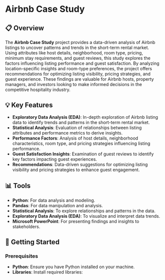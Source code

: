 # Airbnb Case Study


## 📋 Overview

The **Airbnb Case Study** project provides a data-driven analysis of Airbnb listings to uncover patterns and trends in the short-term rental market. Using attributes like host details, neighborhood, room type, pricing, minimum stay requirements, and guest reviews, this study explores the factors influencing listing performance and guest satisfaction. By analyzing location-specific insights and room-type preferences, the project offers recommendations for optimizing listing visibility, pricing strategies, and guest experience. These findings are valuable for Airbnb hosts, property managers, and investors looking to make informed decisions in the competitive hospitality industry.

## 💡 Key Features

- **Exploratory Data Analysis (EDA)**: In-depth exploration of Airbnb listing data to identify trends and patterns in the short-term rental market.
- **Statistical Analysis**: Evaluation of relationships between listing attributes and performance metrics to derive insights.
- **Performance Factors**: Analysis of host details, neighborhood characteristics, room type, and pricing strategies influencing listing performance.
- **Guest Satisfaction Insights**: Examination of guest reviews to identify key factors impacting guest experiences.
- **Recommendations**: Data-driven suggestions for optimizing listing visibility and pricing strategies to enhance guest engagement.

## 📊 Tools

- **Python**: For data analysis and modeling.
- **Pandas**: For data manipulation and analysis.
- **Statistical Analysis**: To explore relationships and patterns in the data.
- **Exploratory Data Analysis (EDA)**: To visualize and interpret data trends.
- **Microsoft PowerPoint**: For presenting findings and insights to stakeholders.

## 🚀 Getting Started

### Prerequisites

- **Python**: Ensure you have Python installed on your machine.
- **Libraries**: Install required libraries:

